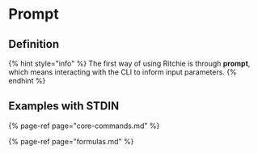 # Prompt

## Definition

{% hint style="info" %}
The first way of using Ritchie is through **prompt**, which means interacting with the CLI to inform input parameters.
{% endhint %}

## Examples with STDIN

{% page-ref page="core-commands.md" %}

{% page-ref page="formulas.md" %}




